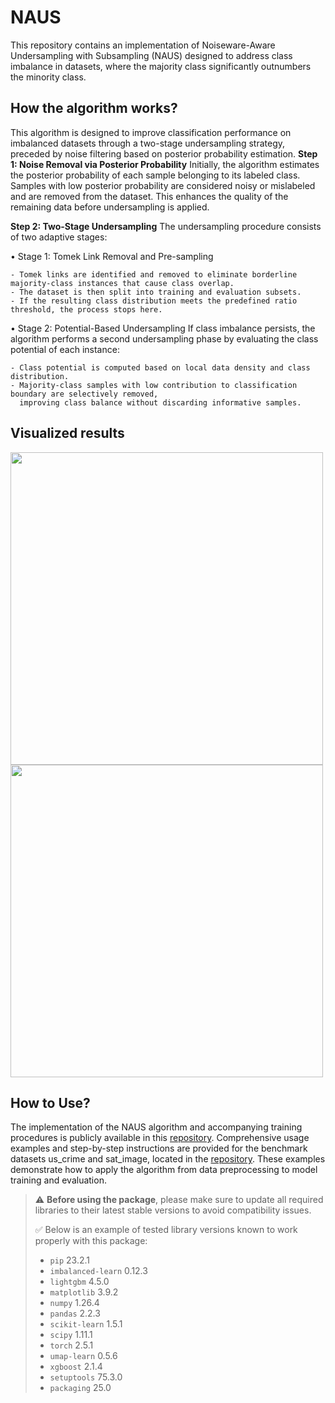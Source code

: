 # NAUS
This repository contains an implementation of Noiseware-Aware Undersampling with Subsampling (NAUS) designed to address class imbalance in datasets, where the majority class significantly outnumbers the minority class.
## How the algorithm works?
This algorithm is designed to improve classification performance on imbalanced datasets through a two-stage undersampling strategy, preceded by noise filtering based on posterior probability estimation.
**Step 1: Noise Removal via Posterior Probability**
    Initially, the algorithm estimates the posterior probability of each sample belonging to its labeled class.
  Samples with low posterior probability are considered noisy or mislabeled and are removed from the dataset. This enhances the quality of the remaining data before     undersampling is applied.

**Step 2: Two-Stage Undersampling**
  The undersampling procedure consists of two adaptive stages:

  • Stage 1: Tomek Link Removal and Pre-sampling
  
    - Tomek links are identified and removed to eliminate borderline majority-class instances that cause class overlap.
    - The dataset is then split into training and evaluation subsets.
    - If the resulting class distribution meets the predefined ratio threshold, the process stops here.
  
  • Stage 2: Potential-Based Undersampling
    If class imbalance persists, the algorithm performs a second undersampling phase by evaluating the class potential of each instance:
    
    - Class potential is computed based on local data density and class distribution.
    - Majority-class samples with low contribution to classification boundary are selectively removed, 
      improving class balance without discarding informative samples.
  ## Visualized results
<img src="https://github.com/user-attachments/assets/da4e3683-903e-4209-b8ec-96dbe6024f30" width="500"/>
<img src="https://github.com/user-attachments/assets/012fd990-650a-4457-a99c-eba19608e115" width="500"/>

## How to Use?
The implementation of the NAUS algorithm and accompanying training procedures is publicly available in this [repository](NAUS_code).
Comprehensive usage examples and step-by-step instructions are provided for the benchmark datasets us_crime and sat_image, located in the [repository](NAUS_tutorials).
These examples demonstrate how to apply the algorithm from data preprocessing to model training and evaluation.
> ⚠️ **Before using the package**, please make sure to update all required libraries to their latest stable versions to avoid compatibility issues.  
>  
> ✅ Below is an example of tested library versions known to work properly with this package:
>
> - `pip` 23.2.1  
> - `imbalanced-learn` 0.12.3  
> - `lightgbm` 4.5.0  
> - `matplotlib` 3.9.2  
> - `numpy` 1.26.4  
> - `pandas` 2.2.3  
> - `scikit-learn` 1.5.1  
> - `scipy` 1.11.1  
> - `torch` 2.5.1  
> - `umap-learn` 0.5.6  
> - `xgboost` 2.1.4  
> - `setuptools` 75.3.0  
> - `packaging` 25.0  
